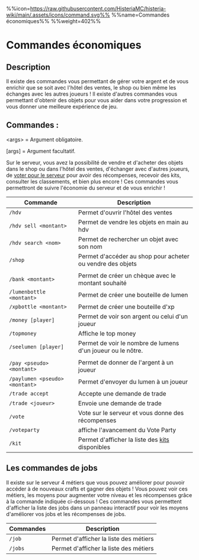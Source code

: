 %%icon=https://raw.githubusercontent.com/HisteriaMC/histeria-wiki/main/.assets/icons/command.svg%%
%%name=Commandes économiques%%
%%weight=402%%
# Commandes économiques

## Description
Il existe des commandes vous permettant de gérer votre argent et de vous enrichir que se soit avec l'hôtel des ventes, le shop ou bien même les échanges avec les autres joueurs ! Il existe d'autres commandes vous permettant d'obtenir des objets pour vous aider dans votre progression et vous donner une meilleure expérience de jeu.

## Commandes :

\<args\> = Argument obligatoire.

[args] = Argument facultatif.

Sur le serveur, vous avez la possibilité de vendre et d'acheter des objets dans le shop ou dans l'hôtel des ventes, d'échanger avec d'autres joueurs, de [voter pour le serveur](https://minecraftpocket-servers.com/server/82450/vote) pour avoir des récompenses, recevoir des kits, consulter les classements, et bien plus encore ! Ces commandes vous permettront de suivre l'économie du serveur et de vous enrichir !

| Commande | Description |
| --- | --- |
|`/hdv`|Permet d'ouvrir l'hôtel des ventes|
|`/hdv sell <montant>`|Permet de vendre les objets en main au hdv|
|`/hdv search <nom>`|Permet de rechercher un objet avec son nom|
|`/shop`|Permet d'accéder au shop pour acheter ou vendre des objets|
|  |  |
|`/bank <montant>`|Permet de créer un chèque avec le montant souhaité|
|`/lumenbottle <montant>`|Permet de créer une bouteille de lumen|
|`/xpbottle <montant>`|Permet de créer une bouteille d'xp|
|`/money [player]`|Permet de voir son argent ou celui d'un joueur|
|`/topmoney`|Affiche le top money|
|`/seelumen [player]`|Permet de voir le nombre de lumens d'un joueur ou le nôtre.|
|  |  |
|`/pay <pseudo> <montant>`|Permet de donner de l'argent à un joueur|
|`/paylumen <pseudo> <montant>`|Permet d'envoyer du lumen à un joueur|
|`/trade accept`|Accepte une demande de trade|
|`/trade <joueur>`|Envoie une demande de trade|
|`/vote`|Vote sur le serveur et vous donne des récompenses|
|`/voteparty`|affiche l'avancement du Vote Party|
|`/kit`|Permet d'afficher la liste des [kits](https://histeria.fr/wiki/récompenses/kits) disponibles|

## Les commandes de jobs
Il existe sur le serveur 4 métiers que vous pouvez améliorer pour pouvoir accéder à de nouveaux crafts et gagner des objets ! Vous pouvez voir ces métiers, les moyens pour augmenter votre niveau et les récompenses grâce à la commande indiquée ci-dessous !
Ces commandes vous permettent d'afficher la liste des jobs dans un panneau interactif pour voir les moyens d'améliorer vos jobs et les récompenses de jobs.

| Commandes | Description |
|---|---|
|`/job`|Permet d'afficher la liste des métiers|
|`/jobs`|Permet d'afficher la liste des métiers|
